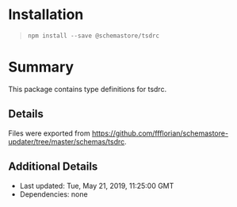 # Installation
> `npm install --save @schemastore/tsdrc`

# Summary
This package contains type definitions for tsdrc.

## Details
Files were exported from https://github.com/ffflorian/schemastore-updater/tree/master/schemas/tsdrc.

## Additional Details
* Last updated: Tue, May 21, 2019, 11:25:00 GMT
* Dependencies: none
